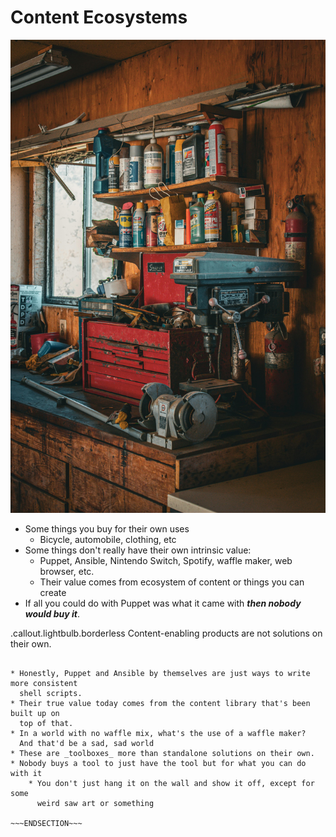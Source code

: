 <!SLIDE >
# Content Ecosystems

![.float_right.w45 toolbox](/_images/toolbox.jpg)

* Some things you buy for their own uses
    * Bicycle, automobile, clothing, etc
* Some things don't really have their own intrinsic value:
    * Puppet, Ansible, Nintendo Switch, Spotify, waffle maker, web browser, etc.
    * Their value comes from ecosystem of content or things you can create
* If all you could do with Puppet was what it came with ***then nobody would buy it***.

.callout.lightbulb.borderless  Content-enabling products are not solutions on their own.

~~~SECTION:notes~~~

* Honestly, Puppet and Ansible by themselves are just ways to write more consistent
  shell scripts.
* Their true value today comes from the content library that's been built up on
  top of that.
* In a world with no waffle mix, what's the use of a waffle maker?
  And that'd be a sad, sad world
* These are _toolboxes_ more than standalone solutions on their own.
* Nobody buys a tool to just have the tool but for what you can do with it
    * You don't just hang it on the wall and show it off, except for some
      weird saw art or something

~~~ENDSECTION~~~
